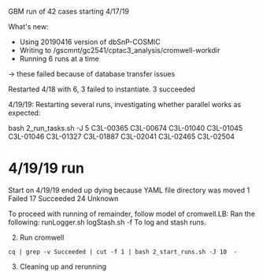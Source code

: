 GBM run of 42 cases starting 4/17/19

What's new:
* Using 20190416 version of dbSnP-COSMIC
* Writing to /gscmnt/gc2541/cptac3_analysis/cromwell-workdir
* Running 6 runs at a time

-> these failed because of database transfer issues

Restarted 4/18 with 6, 3 failed to instantiate.  3 succeeded

4/19/19: Restarting several runs, investigating whether parallel works as expected:

bash 2_run_tasks.sh -J 5 C3L-00365 C3L-00674 C3L-01040 C3L-01045 C3L-01046 C3L-01327 C3L-01887 C3L-02041 C3L-02465 C3L-02504

# 4/19/19 run

Start on 4/19/19 ended up dying because YAML file directory was moved
      1 Failed
     17 Succeeded
     24 Unknown

To proceed with running of remainder, follow model of cromwell.LB:
Ran the following:
    runLogger.sh
    logStash.sh -f
To log and stash runs.  


2. Run cromwell
```
cq | grep -v Succeeded | cut -f 1 | bash 2_start_runs.sh -J 10  -
```

3. Cleaning up and rerunning

